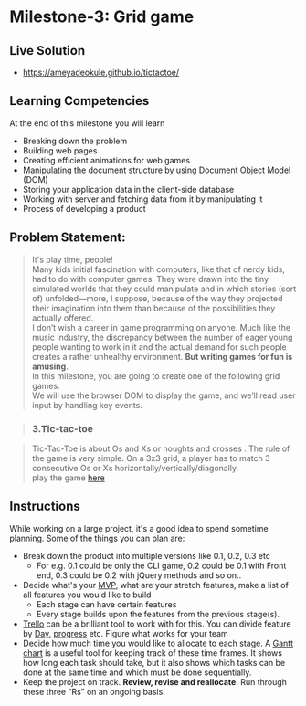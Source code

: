 # Milestone-3: Grid game

## Live Solution

-   https://ameyadeokule.github.io/tictactoe/

## Learning Competencies

At the end of this milestone you will learn

-   Breaking down the problem
-   Building web pages
-   Creating efficient animations for web games
-   Manipulating the document structure by using Document Object Model (DOM)
-   Storing your application data in the client-side database
-   Working with server and fetching data from it by manipulating it
-   Process of developing a product

## Problem Statement:

> It's play time, people!  
> Many kids initial fascination with computers, like that of nerdy kids, had to do with computer games. They were drawn into the tiny simulated worlds that they could manipulate and in which stories (sort of) unfolded—more, I suppose, because of the way they projected their imagination into them than because of the possibilities they actually offered.  
> I don’t wish a career in game programming on anyone. Much like the music industry, the discrepancy between the number of eager young people wanting to work in it and the actual demand for such people creates a rather unhealthy environment. **But writing games for fun is amusing**.  
> In this milestone, you are going to create one of the following grid games.  
> We will use the browser DOM to display the game, and we’ll read user input by handling key events.

> ### 3.Tic-tac-toe

> Tic-Tac-Toe is about Os and Xs or noughts and crosses . The rule of the game is very simple. On a 3x3 grid, a player has to match 3 consecutive Os or Xs horizontally/vertically/diagonally.  
> play the game [here](https://playtictactoe.org/)

## Instructions

While working on a large project, it's a good idea to spend sometime planning. Some of the things you can plan are:

-   Break down the product into multiple versions like 0.1, 0.2, 0.3 etc
    -   For e.g. 0.1 could be only the CLI game, 0.2 could be 0.1 with Front end, 0.3 could be 0.2 with jQuery methods and so on..
-   Decide what's your [MVP](https://en.wikipedia.org/wiki/Minimum_viable_product), what are your stretch features, make a list of all features you would like to build
    -   Each stage can have certain features
    -   Every stage builds upon the features from the previous stage(s).
-   [Trello](https://trello.com/) can be a brilliant tool to work with for this. You can divide feature by [Day](https://trello.com/b/kZsVVrc8/front-product-roadmap), [progress](https://trello.com/b/0xzkRjTH/scrum-project-management-board) etc. Figure what works for your team
-   Decide how much time you would like to allocate to each stage. A [Gantt chart](https://en.wikipedia.org/wiki/Gantt_chart) is a useful tool for keeping track of these time frames. It shows how long each task should take, but it also shows which tasks can be done at the same time and which must be done sequentially.
-   Keep the project on track. **Review, revise and reallocate**. Run through these three “Rs” on an ongoing basis.
